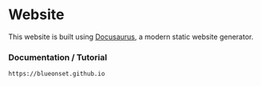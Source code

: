 # Website

This website is built using [Docusaurus](https://docusaurus.io/), a modern static website generator.

### Documentation / Tutorial

```
https://blueonset.github.io
```
